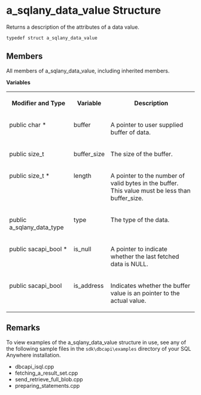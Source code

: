 <!-- loio3bf49ed96c5f10149d94df242913c392 -->

# a\_sqlany\_data\_value Structure

Returns a description of the attributes of a data value.



```
typedef struct a_sqlany_data_value
```



## Members

All members of a\_sqlany\_data\_value, including inherited members.

 **Variables** 


<table>
<tr>
<th valign="top">

Modifier and Type



</th>
<th valign="top">

Variable



</th>
<th valign="top">

Description



</th>
</tr>
<tr>
<td valign="top">

public char \*



</td>
<td valign="top">

buffer



</td>
<td valign="top">

A pointer to user supplied buffer of data.



</td>
</tr>
<tr>
<td valign="top">

public size\_t



</td>
<td valign="top">

buffer\_size



</td>
<td valign="top">

The size of the buffer.



</td>
</tr>
<tr>
<td valign="top">

public size\_t \*



</td>
<td valign="top">

length



</td>
<td valign="top">

A pointer to the number of valid bytes in the buffer. This value must be less than buffer\_size.



</td>
</tr>
<tr>
<td valign="top">

public a\_sqlany\_data\_type



</td>
<td valign="top">

type



</td>
<td valign="top">

The type of the data.



</td>
</tr>
<tr>
<td valign="top">

public sacapi\_bool \*



</td>
<td valign="top">

is\_null



</td>
<td valign="top">

A pointer to indicate whether the last fetched data is NULL.



</td>
</tr>
<tr>
<td valign="top">

public sacapi\_bool



</td>
<td valign="top">

is\_address



</td>
<td valign="top">

Indicates whether the buffer value is an pointer to the actual value.



</td>
</tr>
</table>



## Remarks

To view examples of the a\_sqlany\_data\_value structure in use, see any of the following sample files in the `sdk\dbcapi\examples` directory of your SQL Anywhere installation.

-   dbcapi\_isql.cpp
-   fetching\_a\_result\_set.cpp
-   send\_retrieve\_full\_blob.cpp
-   preparing\_statements.cpp

